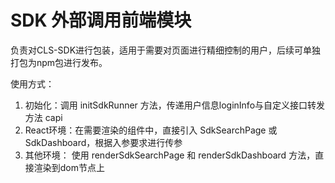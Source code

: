 # SDK 外部调用前端模块
负责对CLS-SDK进行包装，适用于需要对页面进行精细控制的用户，后续可单独打包为npm包进行发布。

使用方式：
1. 初始化：调用 initSdkRunner 方法，传递用户信息loginInfo与自定义接口转发方法 capi
2. React环境：在需要渲染的组件中，直接引入 SdkSearchPage 或 SdkDashboard，根据入参要求进行传参
3. 其他环境： 使用 renderSdkSearchPage 和 renderSdkDashboard 方法，直接渲染到dom节点上
